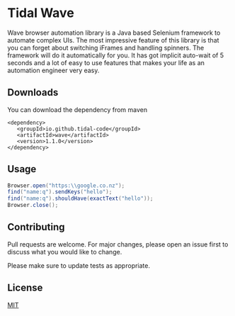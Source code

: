 # Tidal Wave

Wave browser automation library is a Java based Selenium framework to automate complex UIs. The most impressive feature of this library is that you can forget about switching iFrames and handling spinners. The framework will do it automatically for you. It has got implicit auto-wait of 5 seconds and a lot of easy to use features that makes your life as an automation engineer very easy.

## Downloads

You can download the dependency from maven

``` maven
<dependency>
   <groupId>io.github.tidal-code</groupId>
   <artifactId>wave</artifactId>
   <version>1.1.0</version>
</dependency>
```

## Usage

``` java
Browser.open("https:\\google.co.nz");
find("name:q").sendKeys("hello");
find("name:q").shouldHave(exactText("hello"));
Browser.close();
```

## Contributing
Pull requests are welcome. For major changes, please open an issue first to discuss what you would like to change.

Please make sure to update tests as appropriate.

## License
[MIT](https://choosealicense.com/licenses/mit/)
